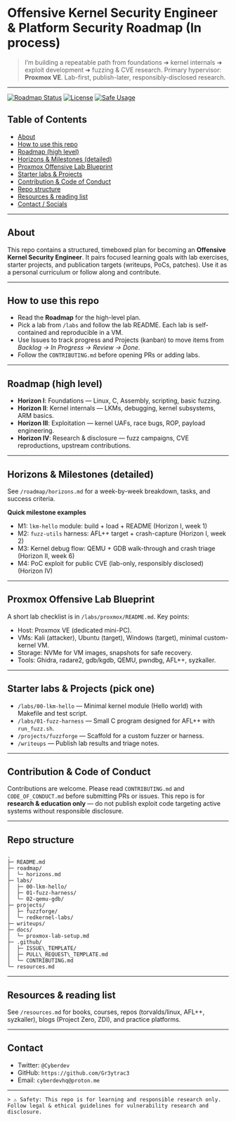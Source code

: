 # Offensive Kernel Security Engineer & Platform Security Roadmap (In process)
> I’m building a repeatable path from foundations ➜ kernel internals ➜ exploit development ➜ fuzzing & CVE research.
> Primary hypervisor: **Proxmox VE**. Lab-first, publish-later, responsibly-disclosed research.

---

[![Roadmap Status](https://img.shields.io/badge/roadmap-in%20progress-ff0040)]()
[![License](https://img.shields.io/badge/license-MIT-9D00FF)](https://github.com/Gr3ytrac3/Kernel-Security-Engineer-Roadmap--Offensive-Security-Focus-/blob/4d20590fe3f37dc12680b6bcc9a54e89b97eaabe/LICENSE)
[![Safe Usage](https://img.shields.io/badge/Safe%20Usage-Research%20%26%20Education-blue)](SAFE_USAGE.md)


## Table of Contents
- [About](#about)
- [How to use this repo](#how-to-use-this-repo)
- [Roadmap (high level)](#roadmap-high-level)
- [Horizons & Milestones (detailed)](#horizons--milestones-detailed)
- [Proxmox Offensive Lab Blueprint](#proxmox-offensive-lab-blueprint)
- [Starter labs & Projects](#starter-labs--projects)
- [Contribution & Code of Conduct](#contribution--code-of-conduct)
- [Repo structure](#repo-structure)
- [Resources & reading list](#resources--reading-list)
- [Contact / Socials](#contact--socials)

---

## About
This repo contains a structured, timeboxed plan for becoming an **Offensive Kernel Security Engineer**. It pairs focused learning goals with lab exercises, starter projects, and publication targets (writeups, PoCs, patches). Use it as a personal curriculum or follow along and contribute.

---

## How to use this repo
- Read the **Roadmap** for the high-level plan.
- Pick a lab from `/labs` and follow the lab README. Each lab is self-contained and reproducible in a VM.
- Use Issues to track progress and Projects (kanban) to move items from *Backlog → In Progress → Review → Done*.
- Follow the `CONTRIBUTING.md` before opening PRs or adding labs.

---

## Roadmap (high level)
- **Horizon I**: Foundations — Linux, C, Assembly, scripting, basic fuzzing.
- **Horizon II**: Kernel internals — LKMs, debugging, kernel subsystems, ARM basics.
- **Horizon III**: Exploitation — kernel UAFs, race bugs, ROP, payload engineering.
- **Horizon IV**: Research & disclosure — fuzz campaigns, CVE reproductions, upstream contributions.

---

## Horizons & Milestones (detailed)
See `/roadmap/horizons.md` for a week-by-week breakdown, tasks, and success criteria.

**Quick milestone examples**
- M1: `lkm-hello` module: build + load + README (Horizon I, week 1)
- M2: `fuzz-utils` harness: AFL++ target + crash-capture (Horizon I, week 2)
- M3: Kernel debug flow: QEMU + GDB walk-through and crash triage (Horizon II, week 6)
- M4: PoC exploit for public CVE (lab-only, responsibly disclosed) (Horizon IV)

---

## Proxmox Offensive Lab Blueprint
A short lab checklist is in `/labs/proxmox/README.md`. Key points:
- Host: Proxmox VE (dedicated mini-PC).
- VMs: Kali (attacker), Ubuntu (target), Windows (target), minimal custom-kernel VM.
- Storage: NVMe for VM images, snapshots for safe recovery.
- Tools: Ghidra, radare2, gdb/kgdb, QEMU, pwndbg, AFL++, syzkaller.

---

## Starter labs & Projects (pick one)
- `/labs/00-lkm-hello` — Minimal kernel module (Hello world) with Makefile and test script.
- `/labs/01-fuzz-harness` — Small C program designed for AFL++ with `run_fuzz.sh`.
- `/projects/fuzzforge` — Scaffold for a custom fuzzer or harness.
- `/writeups` — Publish lab results and triage notes.

---

## Contribution & Code of Conduct
Contributions are welcome. Please read `CONTRIBUTING.md` and `CODE_OF_CONDUCT.md` before submitting PRs or issues. This repo is for **research & education only** — do not publish exploit code targeting active systems without responsible disclosure.

---

## Repo structure
```
.
├─ README.md
├─ roadmap/
│  └─ horizons.md
├─ labs/
│  ├─ 00-lkm-hello/
│  ├─ 01-fuzz-harness/
│  └─ 02-qemu-gdb/
├─ projects/
│  ├─ fuzzforge/
│  └─ redkernel-labs/
├─ writeups/
├─ docs/
│  └─ proxmox-lab-setup.md
├─ .github/
│  ├─ ISSUE\_TEMPLATE/
│  ├─ PULL\_REQUEST\_TEMPLATE.md
│  └─ CONTRIBUTING.md
└─ resources.md

```

---

## Resources & reading list
See `/resources.md` for books, courses, repos (torvalds/linux, AFL++, syzkaller), blogs (Project Zero, ZDI), and practice platforms.

---

## Contact
- Twitter: `@Cyberdev`
- GitHub: `https://github.com/Gr3ytrac3`
- Email: `cyberdevhq@proton.me`

---
```
> ⚠️ Safety: This repo is for learning and responsible research only. Follow legal & ethical guidelines for vulnerability research and disclosure.
```
